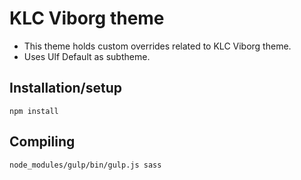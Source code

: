 # KLC Viborg theme
- This theme holds custom overrides related to KLC Viborg theme.
- Uses Ulf Default as subtheme.

## Installation/setup
```
npm install
```

## Compiling
```
node_modules/gulp/bin/gulp.js sass
```
